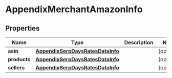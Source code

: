 

# AppendixMerchantAmazonInfo


## Properties

| Name | Type | Description | Notes |
|------------ | ------------- | ------------- | -------------|
|**asin** | [**AppendixSerpDaysRatesDataInfo**](AppendixSerpDaysRatesDataInfo.md) |  |  [optional] |
|**products** | [**AppendixSerpDaysRatesDataInfo**](AppendixSerpDaysRatesDataInfo.md) |  |  [optional] |
|**sellers** | [**AppendixSerpDaysRatesDataInfo**](AppendixSerpDaysRatesDataInfo.md) |  |  [optional] |




